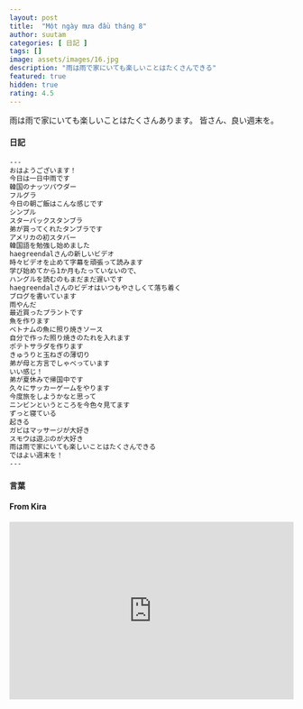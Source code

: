 ```yaml
---
layout: post
title:  "Một ngày mưa đầu tháng 8"
author: suutam
categories: [ 日記 ]
tags: []
image: assets/images/16.jpg
description: "雨は雨で家にいても楽しいことはたくさんできる"
featured: true
hidden: true
rating: 4.5
---
```


雨は雨で家にいても楽しいことはたくさんあります。
皆さん、良い週末を。

#### 日記

```html
---
おはようございます！
今日は一日中雨です
韓国のナッツパウダー
フルグラ
今日の朝ご飯はこんな感じです
シンプル
スターバックスタンブラ
弟が買ってくれたタンブラです
アメリカの初スタバー
韓国語を勉強し始めました
haegreendalさんの新しいビデオ
時々ビデオを止めて字幕を頑張って読みます
学び始めてから1か月もたっていないので、
ハングルを読むのもまだまだ遅いです
haegreendalさんのビデオはいつもやさしくて落ち着く
ブログを書いています
雨やんだ
最近買ったプラントです
魚を作ります
ベトナムの魚に照り焼きソース
自分で作った照り焼きのたれを入れます
ポテトサラダを作ります
きゅうりと玉ねぎの薄切り
弟が母と方言でしゃべっています
いい感じ！
弟が夏休みで帰国中です
久々にサッカーゲームをやります
今度旅をしようかなと思って
ニンビンというところを今色々見てます
ずっと寝ている
起きる
ガビはマッサージが大好き
スモウは遊ぶのが大好き
雨は雨で家にいても楽しいことはたくさんできる
ではよい週末を！
---
```

#### 言葉

#### From Kira

<p><iframe style="width:100%;" height="315" src="https://www.youtube.com/embed/_cb6jwgPNPk" frameborder="0" allowfullscreen></iframe></p>
